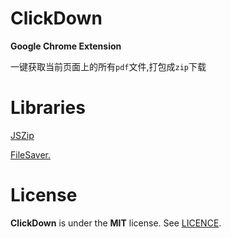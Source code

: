 # ClickDown

**Google Chrome Extension**

一键获取当前页面上的所有`pdf`文件,打包成`zip`下载

# Libraries
[JSZip](http://stuartk.com/jszip)

[FileSaver.](https://github.com/eligrey/FileSaver.js)


# License

**ClickDown** is under the **MIT** license. See [LICENCE](https://github.com/weehowe-z/ClickDown/blob/master/LICENSE).
